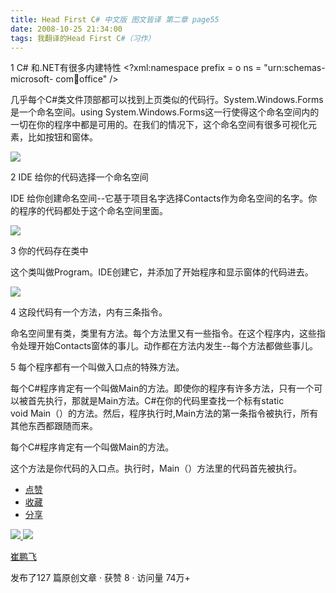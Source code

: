 ```yaml
---
title: Head First C# 中文版 图文皆译 第二章 page55
date: 2008-10-25 21:34:00
tags: 我翻译的Head First C#（习作）
---
```

1 C#  和.NET有很多内建特性  <?xml:namespace prefix = o ns = "urn:schemas-microsoft-
com:office:office" />

几乎每个C#类文件顶部都可以找到上页类似的代码行。System.Windows.Forms是一个命名空间。using
System.Windows.Forms这一行使得这个命名空间内的一切在你的程序中都是可用的。在我们的情况下，这个命名空间有很多可视化元素，比如按钮和窗体。

![](https://p-blog.csdn.net/images/p_blog_csdn_net/cuipengfei1/EntryImages/20081025/%E6%88%AA%E5%9B%BE00.jpg)

2 IDE  给你的代码选择一个命名空间

IDE  给你创建命名空间--它基于项目名字选择Contacts作为命名空间的名字。你的程序的代码都处于这个命名空间里面。

![](https://p-blog.csdn.net/images/p_blog_csdn_net/cuipengfei1/EntryImages/20081025/%E6%88%AA%E5%9B%BE01.jpg)

3  你的代码存在类中

这个类叫做Program。IDE创建它，并添加了开始程序和显示窗体的代码进去。

![](https://p-blog.csdn.net/images/p_blog_csdn_net/cuipengfei1/EntryImages/20081025/%E6%88%AA%E5%9B%BE02.jpg)

4  这段代码有一个方法，内有三条指令。

命名空间里有类，类里有方法。每个方法里又有一些指令。在这个程序内，这些指令处理开始Contacts窗体的事儿。动作都在方法内发生--每个方法都做些事儿。

5  每个程序都有一个叫做入口点的特殊方法。

每个C#程序肯定有一个叫做Main的方法。即使你的程序有许多方法，只有一个可以被首先执行，那就是Main方法。C#在你的代码里查找一个标有static
void Main（）的方法。然后，程序执行时,Main方法的第一条指令被执行，所有其他东西都跟随而来。

每个C#程序肯定有一个叫做Main的方法。

这个方法是你代码的入口点。执行时，Main（）方法里的代码首先被执行。

  * [ 点赞  ](javascript:;)
  * [ 收藏  ](javascript:;)
  * [ 分享 ](javascript:;)

[ ![](https://profile.csdnimg.cn/5/2/5/3_cuipengfei1)
![](https://g.csdnimg.cn/static/user-reg-year/1x/11.png)
](https://blog.csdn.net/cuipengfei1)

[ 崔鹏飞 ](https://blog.csdn.net/cuipengfei1)

发布了127 篇原创文章  ·  获赞 8  ·  访问量 74万+

